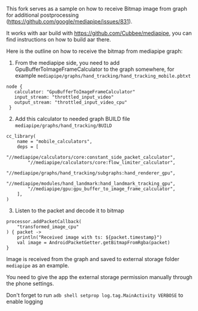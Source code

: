 This fork serves as a sample on how to receive Bitmap image from graph for additional postprocessing (https://github.com/google/mediapipe/issues/831).

It works with aar build with https://github.com/Cubbee/mediapipe, you can find instructions on how to build aar there.

Here is the outline on how to receive the bitmap from mediapipe graph:

1. From the mediapipe side, you need to add GpuBufferToImageFrameCalculator to the graph somewhere, for example `mediapipe/graphs/hand_tracking/hand_tracking_mobile.pbtxt`

```
node {
   calculator: "GpuBufferToImageFrameCalculator"
   input_stream: "throttled_input_video"
   output_stream: "throttled_input_video_cpu"
 }
```

2. Add this calculator to needed graph BUILD file `mediapipe/graphs/hand_tracking/BUILD`
```
cc_library(
    name = "mobile_calculators",
    deps = [
        "//mediapipe/calculators/core:constant_side_packet_calculator",
        "//mediapipe/calculators/core:flow_limiter_calculator",
        "//mediapipe/graphs/hand_tracking/subgraphs:hand_renderer_gpu",
        "//mediapipe/modules/hand_landmark:hand_landmark_tracking_gpu",
        "//mediapipe/gpu:gpu_buffer_to_image_frame_calculator",
    ],
)
```
3. Listen to the packet and decode it to bitmap
```
processor.addPacketCallback(
    "transformed_image_cpu"
) { packet ->
    println("Received image with ts: ${packet.timestamp}")
    val image = AndroidPacketGetter.getBitmapFromRgba(packet)
}
```

Image is received from the graph and saved to external storage folder `mediapipe` as an example.

You need to give the app the external storage permission manually through the phone settings.

Don't forget to run `adb shell setprop log.tag.MainActivity VERBOSE` to enable logging